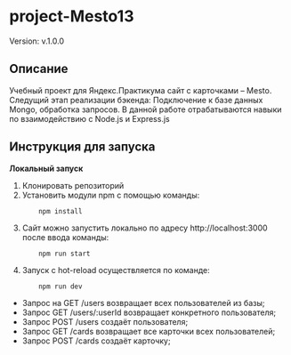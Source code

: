 # project-Mesto13
Version: v.1.0.0

## Описание
Учебный проект для Яндекс.Практикума сайт с карточками – Mesto.
Следущий этап реализации бэкенда: Подключение к базе данных Mongo, обработка запросов.
В данной работе отрабатываются навыки по взаимодействию с Node.js и Express.js 

## Инструкция для запуска

**Локальный запуск**
1. Клонировать репозиторий
2. Установить модули npm с помощью команды:
    ```
        npm install
    ```
3. Сайт можно запустить локально по адресу http://localhost:3000 после ввода команды:
    ```
        npm run start
    ``` 
4. Запуск с hot-reload осуществляется по команде:
    ```
        npm run dev
    ```
* Запрос на GET /users возвращает всех пользователей из базы;
* Запрос GET /users/:userId возвращает конкретного пользователя;
* Запрос POST /users создаёт пользователя;
* Запрос GET /cards возвращает все карточки всех пользователей;
* Запрос POST /cards создаёт карточку;    

